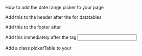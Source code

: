 How to add the date range picker to your page

Add this to the header after the <link> for datatables
<link href="https://cdn.jsdelivr.net/npm/daterangepicker/daterangepicker.css" rel="stylesheet">

Add this to the footer after <script src="js/index.js"></script>
<script src="https://cdn.jsdelivr.net/npm/moment@2.29.1/moment.min.js"></script>
<script src="https://cdn.jsdelivr.net/npm/daterangepicker/daterangepicker.js"></script>

Add this immediately after the </header> tag
<input type="text" id="daterange" />

Add a class pickerTable to your <table>